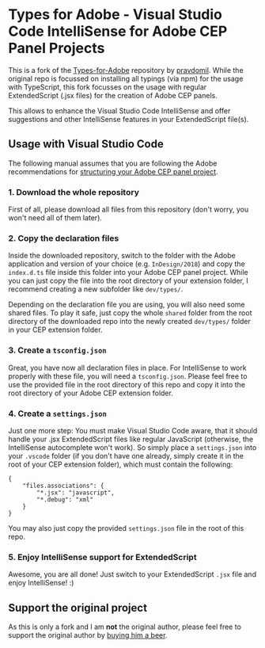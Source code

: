 # Types for Adobe - Visual Studio Code IntelliSense for Adobe CEP Panel Projects

This is a fork of the [Types-for-Adobe](https://github.com/pravdomil/Types-for-Adobe) repository by [pravdomil](https://github.com/pravdomil). While the original repo is focussed on installing all typings (via npm) for the usage with TypeScript, this fork focusses on the usage with regular ExtendedScript (.jsx files) for the creation of Adobe CEP panels.

This allows to enhance the Visual Studio Code IntelliSense and offer suggestions and other IntelliSense features in your ExtendedScript file(s).

## Usage with Visual Studio Code
The following manual assumes that you are following the Adobe recommendations for [structuring your Adobe CEP panel project](https://github.com/Adobe-CEP/Getting-Started-guides#1-decide-the-folder-structure). 

### 1. Download the whole repository
First of all, please download all files from this repository (don't worry, you won't need all of them later). 

### 2. Copy the declaration files
Inside the downloaded repository, switch to the folder with the Adobe application and version of your choice (e.g. `InDesign/2018`) and copy the `index.d.ts` file inside this folder into your Adobe CEP panel project. While you can just copy the file into the root directory of your extension folder, I recommend creating a new subfolder like `dev/types/`.

Depending on the declaration file you are using, you will also need some shared files. To play it safe, just copy the whole `shared` folder from the root directory of the downloaded repo into the newly created `dev/types/` folder in your CEP extension folder.

### 3. Create a `tsconfig.json`
Great, you have now all declaration files in place. For IntelliSense to work properly with these file, you will need a `tsconfig.json`. Please feel free to use the provided file in the root directory of this repo and copy it into the root directory of your Adobe CEP extension folder.

### 4. Create a `settings.json`
Just one more step: You must make Visual Studio Code aware, that it should handle your .jsx ExtendedScript files like regular JavaScript (otherwise, the IntelliSense autocomplete won't work). So simply place a `settings.json` into your `.vscode` folder (if you don't have one already, simply create it in the root of your CEP extension folder), which must contain the following:

```
{
    "files.associations": {
        "*.jsx": "javascript",
        "*.debug": "xml"
    }
}
```

You may also just copy the provided `settings.json` file in the root of this repo.

### 5. Enjoy IntelliSense support for ExtendedScript
Awesome, you are all done! Just switch to your ExtendedScript `.jsx` file and enjoy IntelliSense! :)




## Support the original project

As this is only a fork and I am **not** the original author, please feel free to support the original author by [buying him a beer](https://www.paypal.com/cgi-bin/webscr?cmd=_s-xclick&hosted_button_id=BCL2X3AFQBAP2&item_name=types-for-adobe%20Beer).
